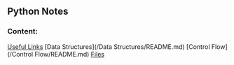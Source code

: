 ## Python Notes
### Content:
[Useful Links](/UsefulLinks.md)
[Data Structures](/Data Structures/README.md)
[Control Flow](/Control Flow/README.md)
[Files](/Files/README.md)

